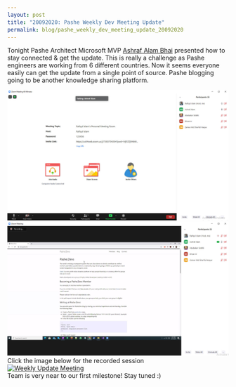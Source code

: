 ```yaml
---
layout: post
title: "20092020: Pashe Weekly Dev Meeting Update"
permalink: blog/pashe_weekly_dev_meeting_update_20092020
---
```


Tonight Pashe Architect Microsoft MVP [Ashraf Alam Bhai](https://www.linkedin.com/in/ashrafalam/) 
presented how to stay connected & get the update. This is really a challenge as Pashe engineers are working from 6 different countries. Now it seems everyone easily can get the update from a single point of source. Pashe blogging going to be another knowledge sharing platform.
  
  
![Knowledge sharing session](../images/meeting/2020-09-20-pashe-weekly-update/img1.jpg)
![Knowledge sharing session](../images/meeting/2020-09-20-pashe-weekly-update/img2.jpg)
Click the image below for the recorded session  
[![Weekly Update Meeting](http://img.youtube.com/vi/4FNgAXFPPwM/0.jpg)](http://www.youtube.com/watch?v=4FNgAXFPPwM "Weekly Update Meeting")  
Team is very near to our first milestone! Stay tuned :) 
